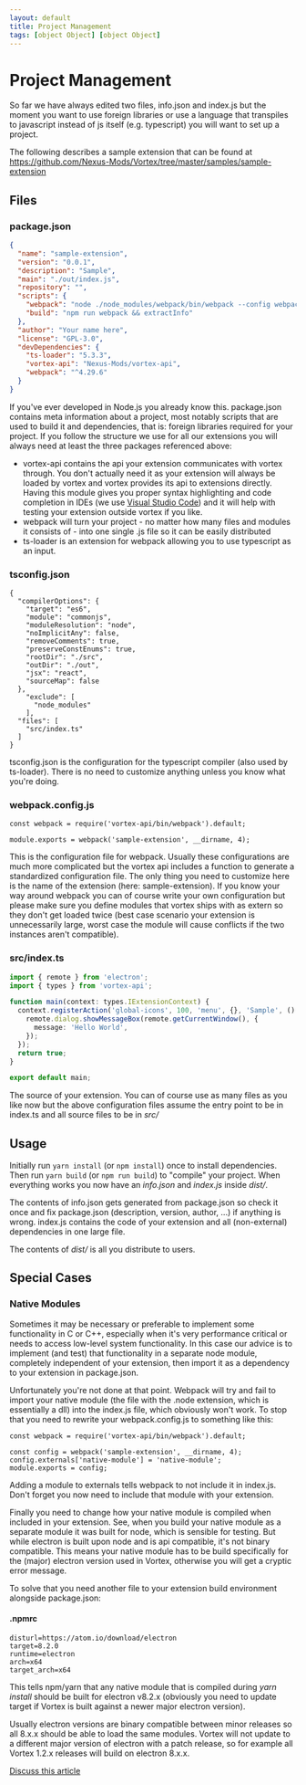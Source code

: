 ```yaml
---
layout: default
title: Project Management
tags: [object Object] [object Object]
---
```

# Project Management

So far we have always edited two files, info.json and index.js but the moment you want to use foreign libraries or use a language that transpiles to javascript instead of js itself (e.g. typescript) you will want to set up a project.

The following describes a sample extension that can be found at https://github.com/Nexus-Mods/Vortex/tree/master/samples/sample-extension

## Files

### package.json
```json
{
  "name": "sample-extension",
  "version": "0.0.1",
  "description": "Sample",
  "main": "./out/index.js",
  "repository": "",
  "scripts": {
    "webpack": "node ./node_modules/webpack/bin/webpack --config webpack.config.js --display-error-details --progress --profile --color",
    "build": "npm run webpack && extractInfo"
  },
  "author": "Your name here",
  "license": "GPL-3.0",
  "devDependencies": {
    "ts-loader": "5.3.3",
    "vortex-api": "Nexus-Mods/vortex-api",
    "webpack": "^4.29.6"
  }
}
```

If you've ever developed in Node.js you already know this. package.json contains meta information about a project, most notably scripts that are used to build it and dependencies, that is: foreign libraries required for your project.
If you follow the structure we use for all our extensions  you will always need at least the three packages referenced above:
* vortex-api contains the api your extension communicates with vortex through. You don't actually need it as your extension will always be loaded by vortex and vortex provides its api to extensions directly. Having this module gives you proper syntax highlighting and code completion in IDEs (we use [Visual Studio Code](https://code.visualstudio.com/)) and it will help with testing your extension outside vortex if you like.
* webpack will turn your project - no matter how many files and modules it consists of - into one single .js file so it can be easily distributed
* ts-loader is an extension for webpack allowing you to use typescript as an input.

### tsconfig.json

```
{
  "compilerOptions": {
    "target": "es6",
    "module": "commonjs",
    "moduleResolution": "node",
    "noImplicitAny": false,
    "removeComments": true,
    "preserveConstEnums": true,
    "rootDir": "./src",
    "outDir": "./out",
    "jsx": "react",
    "sourceMap": false
  },
    "exclude": [
      "node_modules"
    ],
  "files": [
    "src/index.ts"
  ]
}
```

tsconfig.json is the configuration for the typescript compiler (also used by ts-loader). There is no need to customize anything unless you know what you're doing.

### webpack.config.js

```
const webpack = require('vortex-api/bin/webpack').default;

module.exports = webpack('sample-extension', __dirname, 4);
```

This is the configuration file for webpack. Usually these configurations are much more complicated but the vortex api includes a function to generate a standardized configuration file.
The only thing you need to customize here is the name of the extension (here: sample-extension).
If you know your way around webpack you can of course write your own configuration but please make sure you define modules that vortex ships with as extern so they don't get loaded twice (best case scenario your extension is unnecessarily large, worst case the module will cause conflicts if the two instances aren't compatible).

### src/index.ts

```typescript
import { remote } from 'electron';
import { types } from 'vortex-api';

function main(context: types.IExtensionContext) {
  context.registerAction('global-icons', 100, 'menu', {}, 'Sample', () => {
    remote.dialog.showMessageBox(remote.getCurrentWindow(), {
      message: 'Hello World',
    });
  });
  return true;
}

export default main;
```

The source of your extension. You can of course use as many files as you like now but the above configuration files assume the entry point to be in index.ts and all source files to be in _src/_

## Usage

Initially run `yarn install` (or `npm install`) once to install dependencies.
Then run `yarn build` (or `npm run build`) to "compile" your project. When everything works you now have an _info.json_ and _index.js_ inside _dist/_.

The contents of info.json gets generated from package.json so check it once and fix package.json (description, version, author, ...) if anything is wrong. index.js contains the code of your extension and all (non-external) dependencies in one large file.

The contents of _dist/_ is all you distribute to users.

## Special Cases

### Native Modules

Sometimes it may be necessary or preferable to implement some functionality in C or C++, especially when it's very performance critical or needs to access low-level system functionality.
In this case our advice is to implement (and test) that functionality in a separate node module, completely independent of your extension, then import it as a dependency to your extension in package.json.

Unfortunately you're not done at that point. Webpack will try and fail to import your native module (the file with the .node extension, which is essentially a dll) into the index.js file, which obviously won't work.
To stop that you need to rewrite your webpack.config.js to something like this:
```
const webpack = require('vortex-api/bin/webpack').default;

const config = webpack('sample-extension', __dirname, 4);
config.externals['native-module'] = 'native-module';
module.exports = config;
```
Adding a module to externals tells webpack to not include it in index.js. Don't forget you now need to include that module with your extension.

Finally you need to change how your native module is compiled when included in your extension. See, when you build your native module as a separate module it was built for node, which is sensible for testing.
But while electron is built upon node and is api compatible, it's not binary compatible. This means your native module has to be build specifically for the (major) electron version used in Vortex, otherwise you will get a cryptic error message.

To solve that you need another file to your extension build environment alongside package.json:

#### .npmrc

```
disturl=https://atom.io/download/electron
target=8.2.0
runtime=electron
arch=x64
target_arch=x64
```

This tells npm/yarn that any native module that is compiled during _yarn install_ should be built for electron v8.2.x (obviously you need to update target if Vortex is built against a newer major electron version).

Usually electron versions are binary compatible between minor releases so all 8.x.x should be able to load the same modules.
Vortex will not update to a different major version of electron with a patch release, so for example all Vortex 1.2.x releases will build on electron 8.x.x.

[Discuss this article](https://github.com/Nexus-Mods/vortex-api/issues/7)